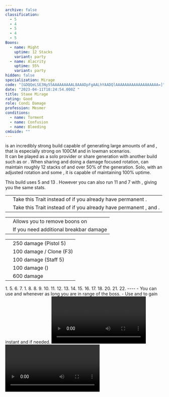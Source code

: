 ```yaml
---
archive: false
classification:
  - 5
  - 4
  - 5
  - 4
  - 5
Boons:
  - name: Might
    uptime: 12 Stacks
    variant: party
  - name: Alacrity
    uptime: 55%
    variant: party
hidden: false
specialization: Mirage
code: "[&DQQeLSE3Ny55AAAAAAAAAL8AAADpFgAALhYAADQlAAAAAAAAAAAAAAAAAAA=]"
date: "2023-04-11T18:24:54.000Z "
title: Staxe Mirage
rating: Good
role: Condi Damage
profession: Mesmer
conditions:
  - name: Torment
  - name: Confusion
  - name: Bleeding
cmGuide: ""
---
```


<Specialization name="Mirage" text="Staxe Mirage"/> is an incredibly strong build capable of generating large amounts of <Boon name="Alacrity"/> and <Boon name="Might"/>, that is especially strong on 100CM and in lowman scenarios. <br/>It can be played as a solo <Boon name="Alacrity"/> provider or share generation with another build such as <Specialization name="Specter"/> or <Specialization name="Renegade" />. When sharing and doing a damage focused rotation, <Specialization name="Mirage" text="Staxe Mirage"/> can maintain roughly 12 stacks of <Boon name="Might"/> and over 50% of the <Boon name="Alacrity"/> generation. Solo, with an adjusted rotation and some <Attribute name="Boon Duration"/>, it is capable of maintaining 100% <Boon name="Alacrity"/> uptime.

<Divider text="Equipment"/>

<CharacterWithAr>
<Character title="Staxe Mirage" gear='{"attributes":{"profession":"Mesmer","specialization":"Mirage","data":{"Health":20522,"Armor":2192,"Power":2923,"Precision":1633,"Toughness":1225,"Vitality":1460,"Ferocity":0,"Condition Damage":2803,"Expertise":1198,"Concentration":475,"Healing Power":0,"Agony Resistance":150,"Condition Duration":0.9986666666666666,"Boon Duration":0.31666666666666665,"Critical Chance":0.6014285714285714,"Critical Damage":1.5,"Clone Critical Chance":0.3514285714285714,"Phantasm Critical Chance":0.3514285714285714,"Phantasm Critical Damage":1.5,"Power Coefficient":1670,"Power2 Coefficient":0,"Burning Coefficient":0,"Bleeding Coefficient":14.467571428571429,"Poison Coefficient":0.7,"Torment Coefficient":19.97,"Confusion Coefficient":6.18,"Flat DPS":0,"Siphon Base Coefficient":139.75,"Effective Power":5702.981785714286,"NonCrit Effective Power":4384.5,"Power DPS":3667.3005707134607,"Power2 DPS":0,"Siphon DPS":139.75,"Bleeding Damage":309.0425,"Bleeding Stacks":28.915852761904763,"Bleeding DPS":8936.227427170954,"Burning Damage":918.8806249999999,"Burning Stacks":0,"Burning DPS":0,"Confusion Damage":364.336375,"Confusion Stacks":12.351759999999999,"Confusion DPS":4500.195463269999,"Poison Damage":327.73,"Poison Stacks":1.3990666666666665,"Poison DPS":458.5161186666666,"Torment Damage":461.61375,"Torment Stacks":39.91337333333333,"Torment DPS":18424.56193955,"Damage":36126.55151937108,"Effective Health":89520843.78109454,"Survivability":45511.35931931598,"Effective Healing":390,"Healing":390}},"armor":{"weight":"Light","helmAffix":"Viper","helmRuneId":24848,"helmRune":"Nightmare","helmRuneCount":6,"helmInfusionId":37130,"shouldersAffix":"Viper","shouldersRuneId":24848,"shouldersRune":"Nightmare","shouldersRuneCount":6,"shouldersInfusionId":37130,"coatAffix":"Viper","coatRuneId":24848,"coatRune":"Nightmare","coatRuneCount":6,"coatInfusionId":37130,"glovesAffix":"Viper","glovesRuneId":24848,"glovesRune":"Nightmare","glovesRuneCount":6,"glovesInfusionId":37130,"leggingsAffix":"Viper","leggingsRuneId":24848,"leggingsRune":"Nightmare","leggingsRuneCount":6,"leggingsInfusionId":37130,"bootsAffix":"Viper","bootsRuneId":24848,"bootsRune":"Nightmare","bootsRuneCount":6,"bootsInfusionId":86113},"weapon":{"weapon1MainId":76158,"weapon1MainType":"Axe","weapon1MainSigil1Id":44944,"weapon1MainAffix":"Viper","weapon1MainInfusion1Id":86113,"weapon1OffId":30693,"weapon1OffType":"Pistol","weapon1OffSigilId":24607,"weapon1OffAffix":"Viper","weapon1OffInfusionId":86113,"weapon2MainId":30698,"weapon2MainType":"Staff","weapon2MainSigil1Id":44944,"weapon2MainAffix":"Viper","weapon2MainInfusion1Id":86113,"weapon2MainInfusion2Id":86113,"weapon2MainSigil2Id":24607},"backAndTrinket":{"backItemAffix":"Viper","backItemInfusion1Id":86113,"backItemInfusion2Id":86113,"amuletAffix":"Viper","ring1Affix":"Viper","ring1Infusion1Id":86113,"ring1Infusion2Id":86113,"ring1Infusion3Id":86113,"ring2Affix":"Viper","ring2Infusion1Id":86113,"ring2Infusion2Id":86113,"ring2Infusion3Id":86113,"accessory1Affix":"Viper","accessory1InfusionId":86113,"accessory2Affix":"Viper","accessory2InfusionId":86113},"consumables":{"foodId":91878,"utilityId":77567},"skills":{"healId":21750,"utility1Id":10234,"utility2Id":10232,"utility3Id":41065,"eliteId":45449},"assumedBuffs":{"value":[{"id":"might","type":"Boon"},{"id":"fury","type":"Boon"},{"id":"protection","type":"Boon"},{"id":"vulnerability","type":"Condition"},{"id":"jade-bot","gw2id":96613,"type":"Item"},{"id":"omnipotion","gw2id":79722,"type":"Item"}]},"traits":{"selection":[[670,669,671],[700,1889,1950],[2110,2098,2070]],"lines":[45,1,59]}}'>

This build uses 5 <Item name="Malign +9 Agony Infusion"/> and 13 <Item name="Spiteful +9 Agony Infusion"/>. However you can also run 11 <Item name="Malign +9 Agony Infusion"/> and 7 <Item name="Spiteful +9 Agony Infusion"/> with <Item id="91876"/>, giving you the same stats.

</Character>
</CharacterWithAr>

<Divider text="Build"/>

<Grid>
<GridItem sm="7">
<Traits traits1Id="1" traits1="Dueling" traits1SelectedIds="700,1889,1950" traits2Id="45" traits2="Chaos" traits2SelectedIds="670,669,1687" traits3Id="59" traits3="Mirage" traits3SelectedIds="2082,2098,2070"/>
<Card title="Situational Traits">

|                                                       |                                                                                                                      |
| ----------------------------------------------------- | -------------------------------------------------------------------------------------------------------------------- |
| <Trait name="Riddle of Sand" size="big" disableText/> | Take this Trait instead of <Trait name="Renewing Oasis"/> if you already have permanent <Boon name="Regeneration" />. |
| <Trait name="chaoticinterruption" size="big" disableText/> | Take this Trait instead of <Trait name="bountifuldisillusionment"/> if you already have permanent <Boon name="Vigor" />, <Boon name="Might" /> and <Boon name="Fury" />. |

</Card>
</GridItem>

<GridItem sm="5">
<Card title="Situational Skills">

|                                                           |                                                                      |
| --------------------------------------------------------- | -------------------------------------------------------------------- |
| <Skill name="Arcane Thievery" size="big" disableText/>    | Allows you to remove boons on <Instability name="No Pain, No Gain"/> |
| <Skill name="Signet of Humility" size="big" disableText/> | If you need additional breakbar damage                               |

</Card>
<Card title="Defiance Bar Damage">

|                                                         |                                               |
| ------------------------------------------------------- | --------------------------------------------- |
| <Skill name="magicbullet" size="big" disableText/>      | 250 damage (Pistol 5)                         |
| <Skill name="Diversion" size="big" disableText/>        | 100 damage / Clone (F3)                       |
| <Skill name="chaosstorm" size="big" disableText/>       | 100 damage (Staff 5)                          |
| <Skill id="13733" size="big" disableText/>              | 100 damage (<Trait name="methodofmadness" />) |
| <Skill name="signetofhumility" size="big" disableText/> | 600 damage                                    |

</Card>
</GridItem>
</Grid>

<Grid>
<GridItem sm="7">

</GridItem>

<GridItem sm="5">

</GridItem>
</Grid>

<Divider text="Rotation / 100 CM"/>

<Grid>
<GridItem sm="6">
<Card title="Possible Opener">
1. <Skill name="phantasmalwarlock" />
5. <Skill name="phaseretreat" />
6. <Skill name="chaosvortex" />
7. <Skill name="chaosvortex" />
1. <Skill name="chaosstorm" />
8. <Skill name="lingeringthoughts" />
8. <Skill name="magicbullet" />
9. <Skill name="imaginaryaxes" />
10. <Skill name="phantasmalduelist" />
11. <Skill name="crystalsands" />
12. <Skill name="signetoftheether" />
13. <Skill name="imaginaryaxes" />
14. <Skill name="phantasmalduelist" />
15. <Skill name="axesofsymmetry" />
16. <Skill name="imaginaryaxes" />
17. <Skill name="lingeringthoughts" />
18. <Skill name="cryoffrustration" />
20. <Skill name="lingeringthoughts" />
21. <Skill name="phaseretreat" />
22. <Skill name="chaosvortex" />
----
<InformationBlock title="Tips">
- You can use <Skill name="chaosarmor" /> and <Skill name="jaunt" /> whenever as long you are in range of the boss.
- Use <Skill name="mindwrack" /> and <Skill name="distortion" /> to gain instant <Boon name="Might" /> and <Boon name="Regeneration" /> if needed.
</InformationBlock>
</Card>
</GridItem>

<GridItem sm="6">
<Card title="Daily PoV Example">
<Video youtube="VI3ZbbNrwzk" caption="by Feint"/>
</Card>
<Card title="Advanced Precast/Opener">
<Video youtube="gyIerponaPU" caption="by Inky"/>
</Card>
</GridItem>
</Grid>
